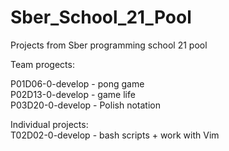 # Sber_School_21_Pool
Projects from Sber programming school 21 pool

Team progects:

 P01D06-0-develop - pong game  
 P02D13-0-develop - game life  
 P03D20-0-develop - Polish notation

Individual projects:  
 T02D02-0-develop - bash scripts + work with Vim
